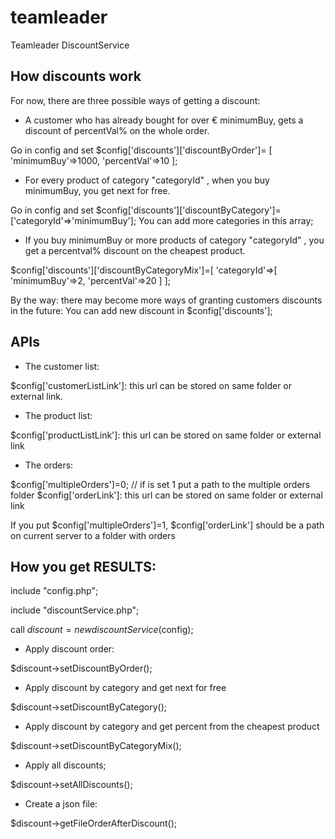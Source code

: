 # teamleader
Teamleader DiscountService

## How discounts work

For now, there are three possible ways of getting a discount:

- A customer who has already bought for over € minimumBuy, gets a discount of percentVal% on the whole order.

Go in config and set $config['discounts']['discountByOrder']=
        [
            'minimumBuy'=>1000,
            'percentVal'=>10
        ];

- For every product of category "categoryId" , when you buy minimumBuy, you get next for free.

Go in config and set $config['discounts']['discountByCategory']=['categoryId'=>'minimumBuy']; 
You can add more categories in this array;

- If you buy minimumBuy or more products of category "categoryId" , you get a percentval% discount on the cheapest product.

$config['discounts']['discountByCategoryMix']=[
'categoryId'=>[
            'minimumBuy'=>2,
            'percentVal'=>20
        ]
];


By the way: there may become more ways of granting customers discounts in the future: You can add new discount in $config['discounts'];

## APIs
 - The customer list:
 
$config['customerListLink']: this url can be stored on same folder or external link.

 - The product list:
 
$config['productListLink']: this url can be stored on same folder or external link

 - The orders:
 
$config['multipleOrders']=0; // if is set 1 put a path to the multiple orders folder
$config['orderLink']: this url can be stored on same folder or external link

If you put $config['multipleOrders']=1, $config['orderLink'] should be a path on current server to a folder with orders

## How you get RESULTS:
include "config.php";

include "discountService.php";

call $discount = new discountService($config);

 - Apply discount order:

$discount->setDiscountByOrder();

 - Apply discount by category and get next for free

$discount->setDiscountByCategory();

 - Apply discount by category and get percent from the cheapest product

$discount->setDiscountByCategoryMix();
    
 - Apply all discounts;

$discount->setAllDiscounts();
    
 - Create a json file:

$discount->getFileOrderAfterDiscount();
